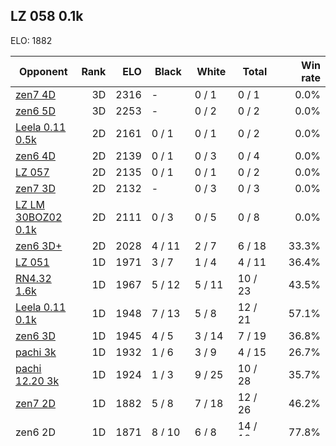 ## LZ 058 0.1k ##

ELO: 1882

Opponent | Rank | ELO | Black | White | Total | Win rate
---------|-----:|----:|-------|-------|-------|-------:
[zen7 4D](zen7%204D.md) | 3D | 2316 | - | 0 / 1 | 0 / 1 | 0.0%
[zen6 5D](zen6%205D.md) | 3D | 2253 | - | 0 / 2 | 0 / 2 | 0.0%
[Leela 0.11 0.5k](Leela%200.11%200.5k.md) | 2D | 2161 | 0 / 1 | 0 / 1 | 0 / 2 | 0.0%
[zen6 4D](zen6%204D.md) | 2D | 2139 | 0 / 1 | 0 / 3 | 0 / 4 | 0.0%
[LZ 057](LZ%20057.md) | 2D | 2135 | 0 / 1 | 0 / 1 | 0 / 2 | 0.0%
[zen7 3D](zen7%203D.md) | 2D | 2132 | - | 0 / 3 | 0 / 3 | 0.0%
[LZ LM 30BOZ02 0.1k](LZ%20LM%2030BOZ02%200.1k.md) | 2D | 2111 | 0 / 3 | 0 / 5 | 0 / 8 | 0.0%
[zen6 3D+](zen6%203D+.md) | 2D | 2028 | 4 / 11 | 2 / 7 | 6 / 18 | 33.3%
[LZ 051](LZ%20051.md) | 1D | 1971 | 3 / 7 | 1 / 4 | 4 / 11 | 36.4%
[RN4.32 1.6k](RN4.32%201.6k.md) | 1D | 1967 | 5 / 12 | 5 / 11 | 10 / 23 | 43.5%
[Leela 0.11 0.1k](Leela%200.11%200.1k.md) | 1D | 1948 | 7 / 13 | 5 / 8 | 12 / 21 | 57.1%
[zen6 3D](zen6%203D.md) | 1D | 1945 | 4 / 5 | 3 / 14 | 7 / 19 | 36.8%
[pachi 3k](pachi%203k.md) | 1D | 1932 | 1 / 6 | 3 / 9 | 4 / 15 | 26.7%
[pachi 12.20 3k](pachi%2012.20%203k.md) | 1D | 1924 | 1 / 3 | 9 / 25 | 10 / 28 | 35.7%
[zen7 2D](zen7%202D.md) | 1D | 1882 | 5 / 8 | 7 / 18 | 12 / 26 | 46.2%
[zen6 2D](zen6%202D.md) | 1D | 1871 | 8 / 10 | 6 / 8 | 14 / 18 | 77.8%
[RN4.32 0.8k](RN4.32%200.8k.md) | 1D | 1853 | 2 / 2 | 7 / 15 | 9 / 17 | 52.9%
[LZ 046](LZ%20046.md) | 1D | 1836 | 8 / 11 | 3 / 6 | 11 / 17 | 64.7%
[zen7 1D](zen7%201D.md) | 1D | 1800 | 7 / 8 | 5 / 8 | 12 / 16 | 75.0%
[pachi 12.20 1k](pachi%2012.20%201k.md) | 1k | 1795 | 9 / 12 | 5 / 7 | 14 / 19 | 73.7%
[zen6 1D+](zen6%201D+.md) | 1k | 1790 | 7 / 11 | 1 / 1 | 8 / 12 | 66.7%
[pachi 1k](pachi%201k.md) | 1k | 1763 | 3 / 6 | 3 / 4 | 6 / 10 | 60.0%
[zen6 1D](zen6%201D.md) | 1k | 1735 | 5 / 7 | 2 / 3 | 7 / 10 | 70.0%
[pachi 12.20 nodcnn 5k](pachi%2012.20%20nodcnn%205k.md) | 1k | 1731 | 7 / 9 | 5 / 8 | 12 / 17 | 70.6%
[LZ 043](LZ%20043.md) | 1k | 1681 | 0 / 1 | 3 / 3 | 3 / 4 | 75.0%
[zen7 1k](zen7%201k.md) | 1k | 1672 | 1 / 3 | 6 / 10 | 7 / 13 | 53.8%
[RN4.32 0.4k](RN4.32%200.4k.md) | 1k | 1665 | 1 / 2 | 1 / 1 | 2 / 3 | 66.7%
[pachi nodcnn 5k](pachi%20nodcnn%205k.md) | 1k | 1631 | 3 / 4 | 2 / 2 | 5 / 6 | 83.3%
[pachi 12.20 nodcnn 3k](pachi%2012.20%20nodcnn%203k.md) | 1k | 1620 | 1 / 2 | 2 / 2 | 3 / 4 | 75.0%
[zen6 1D-](zen6%201D-.md) | 1k | 1602 | 1 / 2 | - | 1 / 2 | 50.0%
[zen7 2k](zen7%202k.md) | 2k | 1581 | - | 2 / 2 | 2 / 2 | 100.0%
[zen6 1k+](zen6%201k+.md) | 2k | 1550 | 2 / 3 | - | 2 / 3 | 66.7%
[LZ 041](LZ%20041.md) | 2k | 1542 | 1 / 2 | 2 / 2 | 3 / 4 | 75.0%
[RN4.32 0.3k](RN4.32%200.3k.md) | 2k | 1433 | - | 1 / 1 | 1 / 1 | 100.0%
[gnugo 3.8 lvX](gnugo%203.8%20lvX.md) | 4k | 1196 | 1 / 1 | - | 1 / 1 | 100.0%
Total | | | 97 / 201 | 91 / 161 | 188 / 362 | 
Win rate| | | 48.3% | 56.5% | 51.9% | 
